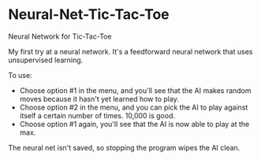 # Neural-Net-Tic-Tac-Toe
Neural Network for Tic-Tac-Toe

My first try at a neural network. It's a feedforward neural network that uses unsupervised learning. 

To use:   
* Choose option #1 in the menu, and you'll see that the AI makes random moves because it hasn't yet learned how to play.   
* Choose option #2 in the menu, and you can pick the AI to play against itself a certain number of times. 10,000 is good.   
* Choose option #1 again, you'll see that the AI is now able to play at the max. 

The neural net isn't saved, so stopping the program wipes the AI clean. 
